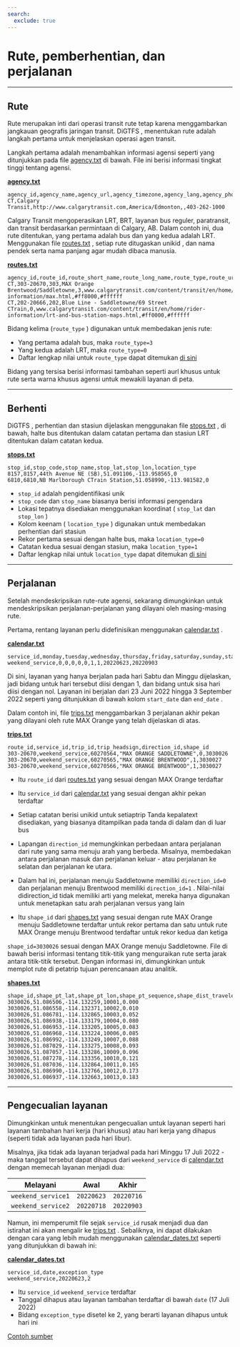 ```yaml
---
search:
  exclude: true
---
```


# Rute, pemberhentian, dan perjalanan

<hr/>

## Rute

Rute merupakan inti dari operasi transit rute tetap karena menggambarkan jangkauan geografis jaringan transit. DiGTFS , menentukan rute adalah langkah pertama untuk menjelaskan operasi agen transit.

Langkah pertama adalah menambahkan informasi agensi seperti yang ditunjukkan pada file [agency.txt](../../reference/#agencytxt) di bawah. File ini berisi informasi tingkat tinggi tentang agensi.

[**agency.txt**](../../reference/#agencytxt)

    agency_id,agency_name,agency_url,agency_timezone,agency_lang,agency_phone
    CT,Calgary Transit,http://www.calgarytransit.com,America/Edmonton,,403-262-1000

Calgary Transit mengoperasikan LRT, BRT, layanan bus reguler, paratransit, dan transit berdasarkan permintaan di Calgary, AB. Dalam contoh ini, dua rute ditentukan, yang pertama adalah bus dan yang kedua adalah LRT. Menggunakan file [routes.txt](../../reference/#routestxt) , setiap rute ditugaskan unikid , dan nama pendek serta nama panjang agar mudah dibaca manusia.

[**routes.txt**](../../reference/#routestxt)

    agency_id,route_id,route_short_name,route_long_name,route_type,route_url,route_color,route_text_color
    CT,303-20670,303,MAX Orange Brentwood/Saddletowne,3,www.calgarytransit.com/content/transit/en/home/rider-information/max.html,#ff8000,#ffffff
    CT,202-20666,202,Blue Line - Saddletowne/69 Street CTrain,0,www.calgarytransit.com/content/transit/en/home/rider-information/lrt-and-bus-station-maps.html,#ff0000,#ffffff

Bidang kelima (`route_type` ) digunakan untuk membedakan jenis rute:

- Yang pertama adalah bus, maka `route_type=3`
- Yang kedua adalah LRT, maka `route_type=0`
- Daftar lengkap nilai untuk `route_type` dapat ditemukan [di sini](../../reference/#routestxt)

Bidang yang tersisa berisi informasi tambahan seperti aurl khusus untuk rute serta warna khusus agensi untuk mewakili layanan di peta.

<hr/>

## Berhenti

DiGTFS , perhentian dan stasiun dijelaskan menggunakan file [stops.txt](../../reference/#stopstxt) , di bawah, halte bus ditentukan dalam catatan pertama dan stasiun LRT ditentukan dalam catatan kedua.

[**stops.txt**](../../reference/#stopstxt)

    stop_id,stop_code,stop_name,stop_lat,stop_lon,location_type
    8157,8157,44th Avenue NE (SB),51.091106,-113.958565,0
    6810,6810,NB Marlborough CTrain Station,51.058990,-113.981582,0

- `stop_id` adalah pengidentifikasi unik
- `stop_code` dan `stop_name` biasanya berisi informasi pengendara
- Lokasi tepatnya disediakan menggunakan koordinat ( `stop_lat` dan `stop_lon` )
- Kolom keenam ( `location_type` ) digunakan untuk membedakan perhentian dari stasiun
- Rekor pertama sesuai dengan halte bus, maka `location_type=0`
- Catatan kedua sesuai dengan stasiun, maka `location_type=1`
- Daftar lengkap nilai untuk `location_type` dapat ditemukan [di sini](../../reference/stopstxt)

<hr/>

## Perjalanan

Setelah mendeskripsikan rute-rute agensi, sekarang dimungkinkan untuk mendeskripsikan perjalanan-perjalanan yang dilayani oleh masing-masing rute.

Pertama, rentang layanan perlu didefinisikan menggunakan [calendar.txt](../../reference/#calendartxt) .

[**calendar.txt**](../../reference/#calendartxt)

    service_id,monday,tuesday,wednesday,thursday,friday,saturday,sunday,start_date,end_date
    weekend_service,0,0,0,0,0,1,1,20220623,20220903

Di sini, layanan yang hanya berjalan pada hari Sabtu dan Minggu dijelaskan, jadi bidang untuk hari tersebut diisi dengan 1, dan bidang untuk sisa hari diisi dengan nol. Layanan ini berjalan dari 23 Juni 2022 hingga 3 September 2022 seperti yang ditunjukkan di bawah kolom `start_date` dan `end_date` .

Dalam contoh ini, file [trips.txt](../../reference/#tripstxt) menggambarkan 3 perjalanan akhir pekan yang dilayani oleh rute MAX Orange yang telah dijelaskan di atas.

[**trips.txt**](../../reference/#tripstxt)

    route_id,service_id,trip_id,trip_headsign,direction_id,shape_id
    303-20670,weekend_service,60270564,"MAX ORANGE SADDLETOWNE",0,3030026
    303-20670,weekend_service,60270565,"MAX ORANGE BRENTWOOD",1,3030027
    303-20670,weekend_service,60270566,"MAX ORANGE BRENTWOOD",1,3030027

- Itu `route_id` dari [routes.txt](../../reference/#routestxt) yang sesuai dengan MAX Orange terdaftar
- Itu `service_id` dari [calendar.txt](../../reference/#calendartxt) yang sesuai dengan akhir pekan terdaftar
- Setiap catatan berisi unikid untuk setiaptrip Tanda kepalatext disediakan, yang biasanya ditampilkan pada tanda di dalam dan di luar bus

- Lapangan `direction_id` memungkinkan perbedaan antara perjalanan dari rute yang sama menuju arah yang berbeda. Misalnya, membedakan antara perjalanan masuk dan perjalanan keluar - atau perjalanan ke selatan dan perjalanan ke utara.
- Dalam hal ini, perjalanan menuju Saddletowne memiliki `direction_id=0` dan perjalanan menuju Brentwood memiliki `direction_id=1` . Nilai-nilai didirection_id tidak memiliki arti yang melekat, mereka hanya digunakan untuk menetapkan satu arah perjalanan versus yang lain
- Itu `shape_id` dari [shapes.txt](../../reference/#shapestxt) yang sesuai dengan rute MAX Orange menuju Saddletowne terdaftar untuk rekor pertama dan satu untuk rute MAX Orange menuju Brentwood terdaftar untuk rekor kedua dan ketiga

`shape_id=3030026` sesuai dengan MAX Orange menuju Saddletowne. File di bawah berisi informasi tentang titik-titik yang menguraikan rute serta jarak antara titik-titik tersebut. Dengan informasi ini, dimungkinkan untuk memplot rute di petatrip tujuan perencanaan atau analitik.

[**shapes.txt**](../../reference/#shapestxt)

    shape_id,shape_pt_lat,shape_pt_lon,shape_pt_sequence,shape_dist_traveled
    3030026,51.086506,-114.132259,10001,0.000
    3030026,51.086558,-114.132371,10002,0.010
    3030026,51.086781,-114.132865,10003,0.052
    3030026,51.086938,-114.133179,10004,0.080
    3030026,51.086953,-114.133205,10005,0.083
    3030026,51.086968,-114.133224,10006,0.085
    3030026,51.086992,-114.133249,10007,0.088
    3030026,51.087029,-114.133275,10008,0.093
    3030026,51.087057,-114.133286,10009,0.096
    3030026,51.087278,-114.133356,10010,0.121
    3030026,51.087036,-114.132864,10011,0.165
    3030026,51.086990,-114.132766,10012,0.173
    3030026,51.086937,-114.132663,10013,0.183

<hr/>

## Pengecualian layanan

Dimungkinkan untuk menentukan pengecualian untuk layanan seperti hari layanan tambahan hari kerja (hari khusus) atau hari kerja yang dihapus (seperti tidak ada layanan pada hari libur).

Misalnya, jika tidak ada layanan terjadwal pada hari Minggu 17 Juli 2022 - maka tanggal tersebut dapat dihapus dari `weekend_service` di [calendar.txt](../../reference/#calendartxt)  dengan memecah layanan menjadi dua:

|  Melayani          | Awal       | Akhir      |
| ------------------ |------------|------------|
| `weekend_service1` | `20220623` | `20220716` |
| `weekend_service2` | `20220718` | `20220903` |

Namun, ini memperumit file sejak `service_id` rusak menjadi dua dan istirahat ini akan mengalir ke [trips.txt](../../reference/#tripstxt) . Sebaliknya, ini dapat dilakukan dengan cara yang lebih mudah menggunakan [calendar_dates.txt](../../reference/#calendar_datestxt) seperti yang ditunjukkan di bawah ini:

[**calendar_dates.txt**](../../reference/#calendar_datestxt)

    service_id,date,exception_type
    weekend_service,20220623,2

- Itu `service_id` `weekend_service` terdaftar
- Tanggal dihapus atau layanan tambahan terdaftar di bawah `date` (17 Juli 2022)
- Bidang `exception_type` disetel ke 2, yang berarti layanan dihapus untuk hari ini

[Contoh sumber](https://data.calgary.ca/download/npk7-z3bj/application%2Fzip)
